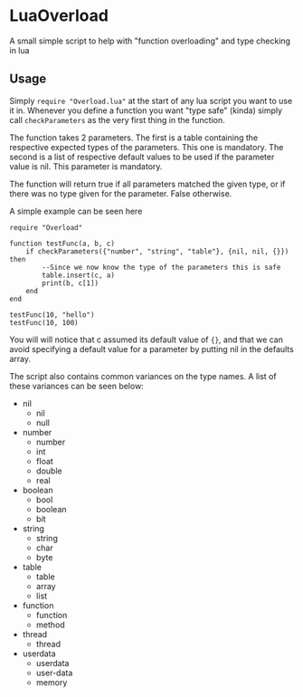 LuaOverload
============

A small simple script to help with "function overloading" and type checking in lua

Usage
------------

Simply ```require "Overload.lua"``` at the start of any lua script you want to use it in.
Whenever you define a function you want "type safe" (kinda) simply call ```checkParameters``` as the very first thing in the function.

The function takes 2 parameters. The first is a table containing the respective expected types of the parameters. This one is mandatory. The second is a list of respective default values to be used if the parameter value is nil. This parameter is mandatory.

The function will return true if all parameters matched the given type, or if there was no type given for the parameter. False otherwise.

A simple example can be seen here

```
require "Overload"

function testFunc(a, b, c)
	if checkParameters({"number", "string", "table"}, {nil, nil, {}}) then
		--Since we now know the type of the parameters this is safe
		table.insert(c, a)
		print(b, c[1])
	end
end

testFunc(10, "hello")
testFunc(10, 100)
```
You will will notice that c assumed its default value of ```{}```, and that we can avoid specifying a default value for a parameter by putting nil in the defaults array.

The script also contains common variances on the type names. A list of these variances can be seen below:
* nil
  * nil
  * null
* number
  * number
  * int
  * float
  * double
  * real
* boolean
  * bool
  * boolean
  * bit
* string
  * string
  * char
  * byte
* table
  * table
  * array
  * list
* function
  * function
  * method
* thread
  * thread
* userdata
  * userdata
  * user-data
  * memory
